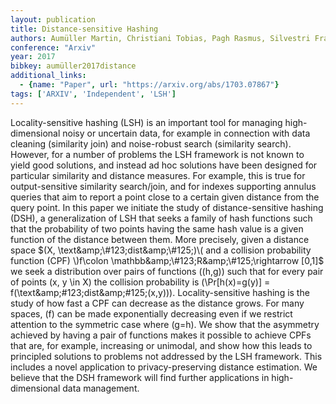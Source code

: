 ```yaml
---
layout: publication
title: Distance-sensitive Hashing
authors: Aumüller Martin, Christiani Tobias, Pagh Rasmus, Silvestri Francesco
conference: "Arxiv"
year: 2017
bibkey: aumüller2017distance
additional_links:
  - {name: "Paper", url: "https://arxiv.org/abs/1703.07867"}
tags: ['ARXIV', 'Independent', 'LSH']
---
```

Locality-sensitive hashing (LSH) is an important tool for managing high-dimensional noisy or uncertain data, for example in connection with data cleaning (similarity join) and noise-robust search (similarity search). However, for a number of problems the LSH framework is not known to yield good solutions, and instead ad hoc solutions have been designed for particular similarity and distance measures. For example, this is true for output-sensitive similarity search/join, and for indexes supporting annulus queries that aim to report a point close to a certain given distance from the query point. In this paper we initiate the study of distance-sensitive hashing (DSH), a generalization of LSH that seeks a family of hash functions such that the probability of two points having the same hash value is a given function of the distance between them. More precisely, given a distance space $(X, \text&amp;\#123;dist&amp;\#125;)\( and a collision probability function (CPF) \)f\colon \mathbb&amp;\#123;R&amp;\#125;\rightarrow [0,1]$ we seek a distribution over pairs of functions \((h,g)\) such that for every pair of points \(x, y \in X\) the collision probability is \(\Pr[h(x)=g(y)] = f(\text\&amp;\#123;dist\&amp;\#125;(x,y))\). Locality-sensitive hashing is the study of how fast a CPF can decrease as the distance grows. For many spaces, \(f\) can be made exponentially decreasing even if we restrict attention to the symmetric case where \(g=h\). We show that the asymmetry achieved by having a pair of functions makes it possible to achieve CPFs that are, for example, increasing or unimodal, and show how this leads to principled solutions to problems not addressed by the LSH framework. This includes a novel application to privacy-preserving distance estimation. We believe that the DSH framework will find further applications in high-dimensional data management.
